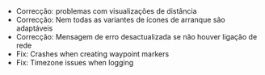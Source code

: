 ##
- Correcção: problemas com visualizações de distância
- Correcção: Nem todas as variantes de ícones de arranque são adaptáveis
- Correcção: Mensagem de erro desactualizada se não houver ligação de rede
- Fix: Crashes when creating waypoint markers
- Fix: Timezone issues when logging

